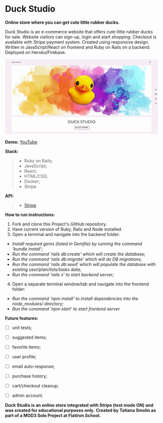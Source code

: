# Duck Studio

**Online store where you can get cute little rubber ducks.**


Duck Studio is an e-commerce website that offers cute little rubber ducks for sale. Website visitors can sign-up, login and start shopping. Checkout is available with Stripe payment system. Created using responsive design. Written in JavaScript/React on frontend and Ruby on Rails on a backend. Deployed on Heroku/Firebase.

![background](./src/pictures/DuckStudio.gif)

**Demo:** [YouTube](https://youtu.be/MclkO367ARY)

**Stack:**
> - Ruby on Rails;
> - JavaScript;
> - React;
> - HTML/CSS;
> - Docker;
> - Stripe.

**API:**
> - [Stripe](https://stripe.com/docs/api)

**How to run instructions:**
1. Fork and clone this Project's GitHub repository.  
2. Have current version of Ruby, Rails and Node installed.
3. Open a terminal and navigate into the backend folder:
* _Install required gems (listed in Gemfile) by running the command 'bundle install';_
* _Run the command 'rails db:create' which will create the database;_
* _Run the command 'rails db:migrate' which will do DB migrations;_
* _Run the command 'rails db:seed' which will populate the database with existing user/plan/lists/tasks data;_
* _Run the command 'rails s' to start backend server;_
4. Open a separate terminal window/tab and navigate into the frontend folder:
* _Run the command 'npm install' to install dependencies into the node_modules/ directory;_
* _Run the command 'npm start' to start frontend server._


**Future features:**
- [ ] unit tests;
- [ ] suggested items;
- [ ] favorite items;
- [ ] user profile;
- [ ] email auto-response;
- [ ] purchase history;
- [ ] cart/checkout cleanup;
- [ ] admin account.


**Duck Studio is an online store integrated with Stripe (test mode ON) and was created for educational purposes only.**
**Created by Tatiana Smolin as part of a MOD3 Solo Project at Flatiron School.**
